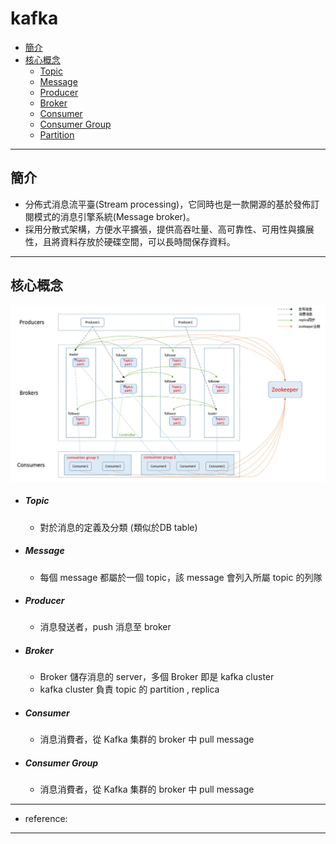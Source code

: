 # kafka
- <a href="#introduction">簡介</a>
- <a href="#concept">核心概念</a>
    - <a href="#topic">Topic</a>
    - <a href="#message">Message</a>
    - <a href="#producer">Producer</a>
    - <a href="#broker">Broker</a>
    - <a href="#consumer">Consumer</a>
    - <a href="#consumerGroup">Consumer Group</a>
    - <a href="#partition">Partition</a>

  
-------------

## <div id="introduction">簡介</div>

- 分佈式消息流平臺(Stream processing)，它同時也是一款開源的基於發佈訂閱模式的消息引擎系統(Message broker)。
- 採用分散式架構，方便水平擴張，提供高吞吐量、高可靠性、可用性與擴展性，且將資料存放於硬碟空間，可以長時間保存資料。

-------

## <div id="concept">核心概念</div>

![title](images/1-1.jpg)

- ##### <div id="topic">Topic</div>
    - 對於消息的定義及分類 (類似於DB table)
    
- ##### <div id="message">Message</div>
    - 每個 message 都屬於一個 topic，該 message 會列入所屬 topic 的列隊
    
- ##### <div id="producer">Producer</div>
    - 消息發送者，push 消息至 broker
    
- ##### <div id="broker">Broker</div>
    - Broker 儲存消息的 server，多個 Broker 即是 kafka cluster
    - kafka cluster 負責 topic 的 partition , replica 
    
- ##### <div id="consumer">Consumer</div>
    - 消息消費者，從 Kafka 集群的 broker 中 pull message
    
- ##### <div id="consumer-group">Consumer Group</div>
    - 消息消費者，從 Kafka 集群的 broker 中 pull message
    

-------

- reference: 

-------









